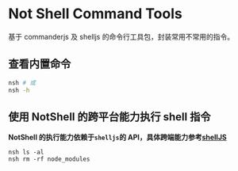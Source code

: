 # Not Shell Command Tools

基于 commanderjs 及 shelljs 的命令行工具包，封装常用不常用的指令。

## 查看内置命令

```sh
nsh # 或
nsh -h
```

## 使用 NotShell 的跨平台能力执行 shell 指令

**NotShell 的执行能力依赖于`shelljs`的 API，具体跨端能力参考[shellJS](https://github.com/shelljs/shelljs)**

```
nsh ls -al
nsh rm -rf node_modules
```
